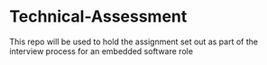 # Technical-Assessment
This repo will be used to hold the assignment set out as part of the interview process for an embedded software role
